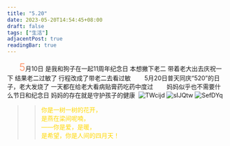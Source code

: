 ```yaml
---
title: "5.20"
date: 2023-05-20T14:54:45+08:00
draft: false
tags: ["生活"]
adjacentPost: true
readingBar: true
---
```


&emsp;&emsp;<font size=5 color=#ffa07a>5</font>月10日 是我和狗子在一起11周年纪念日 本想撇下老二 带着老大出去庆祝一下 结果老二过敏了 行程改成了带老二去看过敏
&emsp;&emsp;5月20日普天同庆“520”的日子，老大发烧了 一天都在给老大看病贴膏药吃药中度过 
&emsp;&emsp;妈妈似乎也不需要什么节日和纪念日  妈妈的存在就是守护孩子的健康 ​​​
![TWcijd](https://cdn.jsdelivr.net/gh/tosspi/mumu@main/uPic/TWcijd.jpg)
![sIJQtw](https://cdn.jsdelivr.net/gh/tosspi/mumu@main/uPic/sIJQtw.jpg)
![SefDYq](https://cdn.jsdelivr.net/gh/tosspi/mumu@main/uPic/SefDYq.jpg)
<br>

> > <font color=#ffd700>你是一树一树的花开，<br>
> > 是燕在梁间呢喃，<br>
> > ——你是爱，是暖，<br>
> > 是希望，你是人间的四月天！</font><br>
